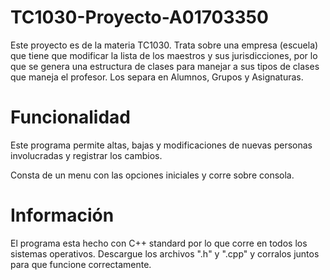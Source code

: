 # TC1030-Proyecto-A01703350
Este proyecto es de la materia TC1030. Trata sobre una empresa (escuela) que tiene que modificar la lista de los maestros y sus jurisdicciones, por lo que se genera una estructura de clases para manejar a sus tipos de clases que maneja el profesor. Los separa en Alumnos, Grupos y Asignaturas. 

# Funcionalidad
Este programa permite altas, bajas y modificaciones de nuevas personas involucradas y registrar los cambios.

Consta de un menu con las opciones iniciales y corre sobre consola.

# Información
El programa esta hecho con C++ standard por lo que corre en todos los sistemas operativos. Descargue los archivos ".h" y ".cpp" y corralos juntos para que funcione correctamente.
